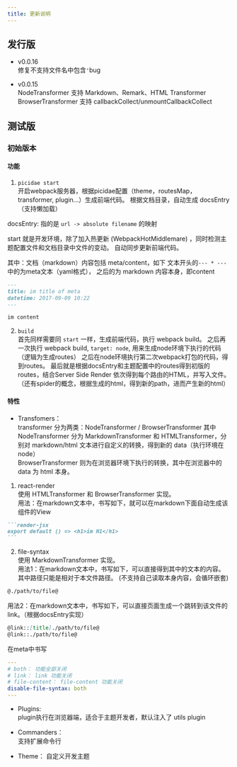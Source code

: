 ```yaml
---
title: 更新说明
---
```


## 发行版

- v0.0.16  
修复不支持文件名中包含`'`bug

- v0.0.15  
NodeTransformer 支持 Markdown、Remark、HTML Transformer  
BrowserTransformer 支持 callbackCollect/unmountCallbackCollect

## 测试版

### 初始版本

#### 功能

1. `picidae start`  
开启webpack服务器，根据picidae配置（theme，routesMap，transformer, plugin...）生成前端代码。
根据文档目录，自动生成 docsEntry（支持懒加载）

docsEntry: 指的是 `url -> absolute filename` 的映射

start 就是开发环境，除了加入热更新 (WebpackHotMiddlemare) ，同时检测主题配置文件和文档目录中文件的变动。
自动同步更新前端代码。

其中：文档（markdown）内容包括 meta/content，如下 文本开头的`--- * ---` 中的为meta文本（yaml格式），
之后的为 markdown 内容本身，即content

```markdown
---
title: im title of meta
datetime: 2017-09-09 10:22
---

im content
```


2. `build`  
首先同样需要同 `start` 一样，生成前端代码，执行 webpack build。
之后再一次执行 webpack build, `target: node`, 用来生成node环境下执行的代码（逻辑为生成routes）
之后在node环境执行第二次webpack打包的代码，得到routes。
最后就是根据docsEntry和主题配置中的routes得到初版的routes，结合Server Side Render 依次得到每个路由的HTML，并写入文件。
（还有spider的概念，根据生成的html，得到新的path，进而产生新的html）


#### 特性

- Transfomers：  
transformer 分为两类：NodeTransformer / BrowserTransformer
其中 NodeTransformer 分为 MarkdownTransformer 和 HTMLTransformer，分别对 markdown/html 文本进行自定义的转换，得到新的 data（执行环境在node）  
BrowserTransformer 则为在浏览器环境下执行的转换，其中在浏览器中的 data 为 html 本身。

1. react-render  
  使用 HTMLTransformer 和 BrowserTransformer 实现。  
  用法：在markdown文本中，书写如下，就可以在markdown下面自动生成该组件的View
  ````markdown
  ```render-jsx
  export default () => <h1>im H1</h1>
  ```
  ````

2. file-syntax  
  使用 MarkdownTransformer 实现。  
  用法1：在markdown文本中，书写如下，可以直接得到其中的文本的内容。其中路径只能是相对于本文件路径。
  (不支持自己读取本身内容，会循环嵌套)
  ```markdown
  @./path/to/file@
  ```

  用法2：在markdown文本中，书写如下，可以直接页面生成一个跳转到该文件的link。（根据docsEntry实现）
  ```markdown
  @link::[title]./path/to/file@
  @link::./path/to/file@
  ```

  在meta中书写
  ````yaml
  ---
  # both： 功能全部关闭
  # link： link 功能关闭
  # file-content： file-content 功能关闭
  disable-file-syntax: both
  ---
  ````

- Plugins:  
plugin执行在浏览器端，适合于主题开发者，默认注入了 utils plugin

- Commanders：  
支持扩展命令行

- Theme： 
自定义开发主题
